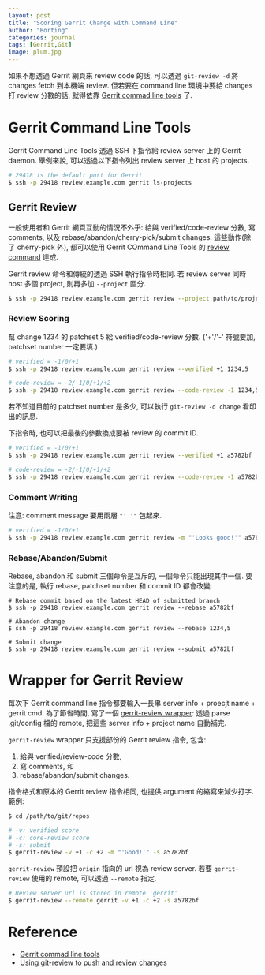 ```yaml
---
layout: post
title: "Scoring Gerrit Change with Command Line"
author: "Borting"
categories: journal
tags: [Gerrit,Git]
image: plum.jpg
---
```


如果不想透過 Gerrit 網頁來 review code 的話, 可以透過 `git-review -d` 將 changes fetch 到本機端 review.
但若要在 command line 環境中要給 changes 打 review 分數的話, 就得依靠 [Gerrit commad line tools](https://gerrit-review.googlesource.com/Documentation/cmd-index.html#user_commands) 了.

# Gerrit Command Line Tools

Gerrit Command Line Tools 透過 SSH 下指令給 review server 上的 Gerrit daemon.
舉例來說, 可以透過以下指令列出 review server 上 host 的 projects.
```bash
# 29418 is the default port for Gerrit
$ ssh -p 29418 review.example.com gerrit ls-projects
```

## Gerrit Review

一般使用者和 Gerrit 網頁互動的情況不外乎: 給與 verified/code-review 分數, 寫 comments, 以及 rebase/abandon/cherry-pick/submit changes.
這些動作(除了 cherry-pick 外), 都可以使用 Gerrit COmmand Line Tools 的 [review command](https://gerrit-review.googlesource.com/Documentation/cmd-review.html) 達成.

Gerrit review 命令和傳統的透過 SSH 執行指令時相同.
若 review server 同時 host 多個 project, 則再多加 `--project` 區分.
```bash
$ ssh -p 29418 review.example.com gerrit review --project path/to/project --verified +1 1234,5
```

### Review Scoring

幫 change 1234 的 patchset 5 給 verified/code-review 分數.
('+'/'-' 符號要加, patchset number 一定要填.)
```bash
# verified = -1/0/+1
$ ssh -p 29418 review.example.com gerrit review --verified +1 1234,5

# code-review = -2/-1/0/+1/+2
$ ssh -p 29418 review.example.com gerrit review --code-review -1 1234,5
```

若不知道目前的 patchset number 是多少, 可以執行 `git-review -d change` 看印出的訊息.

下指令時, 也可以把最後的參數換成要被 review 的 commit ID.
```bash
# verified = -1/0/+1
$ ssh -p 29418 review.example.com gerrit review --verified +1 a5782bf

# code-review = -2/-1/0/+1/+2
$ ssh -p 29418 review.example.com gerrit review --code-review -1 a5782bf
```

### Comment Writing

注意: comment message 要用兩層 `"' '"` 包起來.
```bash
# verified = -1/0/+1
$ ssh -p 29418 review.example.com gerrit review -m "'Looks good!'" a5782bf
```

### Rebase/Abandon/Submit

Rebase, abandon 和 submit 三個命令是互斥的, 一個命令只能出現其中一個.
要注意的是, 執行 rebase, patchset number 和 commit ID 都會改變.

```bash：
# Rebase commit based on the latest HEAD of submitted branch
$ ssh -p 29418 review.example.com gerrit review --rebase a5782bf

# Abandon change
$ ssh -p 29418 review.example.com gerrit review --rebase 1234,5

# Subnit change
$ ssh -p 29418 review.example.com gerrit review --submit a5782bf
```

# Wrapper for Gerrit Review

每次下 Gerrit command line 指令都要輸入一長串 server info + proecjt name + gerrit cmd.
為了節省時間, 寫了一個 [gerrit-review wrapper](https://github.com/borting/gerrit-review): 透過 parse .git/config 檔的 remote, 把這些 server info + project name 自動補完.

`gerrit-review` wrapper 只支援部份的 Gerrit review 指令, 包含:
1. 給與 verified/review-code 分數,
2. 寫 comments, 和
3. rebase/abandon/submit changes.

指令格式和原本的 Gerrit review 指令相同, 也提供 argument 的縮寫來減少打字.
範例:
```bash
$ cd /path/to/git/repos

# -v: verified score
# -c: core-review score
# -s: submit
$ gerrit-review -v +1 -c +2 -m "'Good!'" -s a5782bf
```

`gerrit-review` 預設把 `origin` 指向的 url 視為 review server.
若要 `gerrit-review` 使用的 remote, 可以透過 `--remote` 指定.
```bash
# Review server url is stored in remote 'gerrit'
$ gerrit-review --remote gerrit -v +1 -c +2 -s a5782bf
```

# Reference

* [Gerrit commad line tools](https://gerrit-review.googlesource.com/Documentation/cmd-index.html#user_commands)
* [Using git-review to push and review changes](https://osm.etsi.org/wikipub/index.php/Using_git-review_to_push_and_review_changes#Scoring_code_review)


